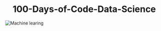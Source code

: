 # <h1 align = "center">100-Days-of-Code-Data-Science</h1>

![Machine learing](https://github.com/user-attachments/assets/a1cdcb0a-59b8-4eb8-9010-82f8921183e7)


